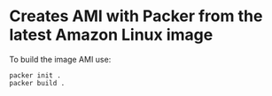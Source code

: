 # Creates AMI with Packer from the latest Amazon Linux image


To build the image AMI use:

```
packer init .
packer build .
```